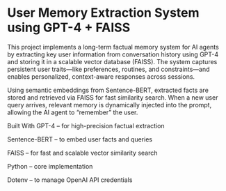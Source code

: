 # User Memory Extraction System using GPT-4 + FAISS
This project implements a long-term factual memory system for AI agents by extracting key user information from conversation history using GPT-4 and storing it in a scalable vector database (FAISS). The system captures persistent user traits—like preferences, routines, and constraints—and enables personalized, context-aware responses across sessions.

Using semantic embeddings from Sentence-BERT, extracted facts are stored and retrieved via FAISS for fast similarity search. When a new user query arrives, relevant memory is dynamically injected into the prompt, allowing the AI agent to “remember” the user.

Built With
GPT-4 – for high-precision factual extraction

Sentence-BERT – to embed user facts and queries

FAISS – for fast and scalable vector similarity search

Python – core implementation

Dotenv – to manage OpenAI API credentials

